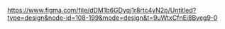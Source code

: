 https://www.figma.com/file/dDM1b6GDyqj1r8rtc4yN2p/Untitled?type=design&node-id=108-199&mode=design&t=9uWtxCfnEi8Bveg9-0
